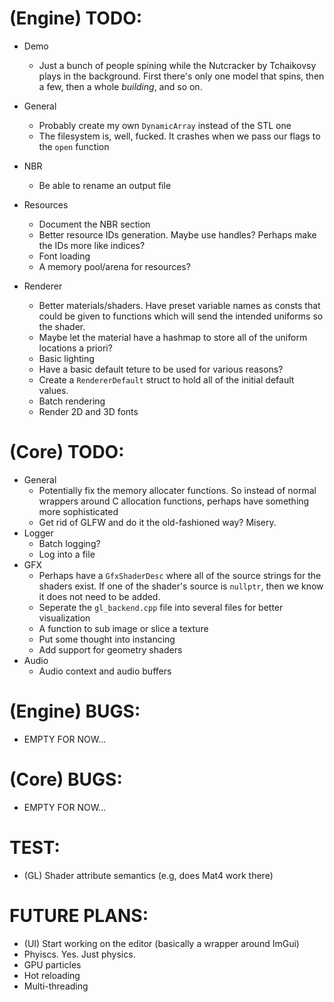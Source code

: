 # (Engine) TODO: 
* Demo 
    - Just a bunch of people spining while the Nutcracker by Tchaikovsy plays in the background. First there's only one model that spins, then a few, then a whole _building_, and so on.

* General 
    - Probably create my own `DynamicArray` instead of the STL one
    - The filesystem is, well, fucked. It crashes when we pass our flags to the `open` function
* NBR 
    - Be able to rename an output file 
* Resources 
    - Document the NBR section
    - Better resource IDs generation. Maybe use handles? Perhaps make the IDs more like indices?
    - Font loading 
    - A memory pool/arena for resources?
* Renderer 
    - Better materials/shaders. Have preset variable names as consts that could be given to functions which will send the intended uniforms so the shader.
    - Maybe let the material have a hashmap to store all of the uniform locations a priori?
    - Basic lighting
    - Have a basic default teture to be used for various reasons?
    - Create a `RendererDefault` struct to hold all of the initial default values.
    - Batch rendering 
    - Render 2D and 3D fonts

# (Core) TODO: 
* General
    - Potentially fix the memory allocater functions. So instead of normal wrappers around C allocation functions, perhaps have something more sophisticated
    - Get rid of GLFW and do it the old-fashioned way? Misery.
* Logger 
    - Batch logging? 
    - Log into a file
* GFX 
    - Perhaps have a `GfxShaderDesc` where all of the source strings for the shaders exist. If one of the shader's source is `nullptr`, then we know it does not need to be added.
    - Seperate the `gl_backend.cpp` file into several files for better visualization
    - A function to sub image or slice a texture 
    - Put some thought into instancing
    - Add support for geometry shaders
* Audio 
    - Audio context and audio buffers

# (Engine) BUGS: 
- EMPTY FOR NOW...

# (Core) BUGS: 
- EMPTY FOR NOW...

# TEST: 
- (GL) Shader attribute semantics (e.g, does Mat4 work there)

# FUTURE PLANS: 
- (UI) Start working on the editor (basically a wrapper around ImGui)
- Phyiscs. Yes. Just physics.
- GPU particles
- Hot reloading
- Multi-threading
